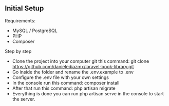 ## Initial Setup

Requirements:
- MySQL / PostgreSQL
- PHP
- Composer




Step by step

- Clone the project into your computer git this command: git clone https://github.com/danielediazmx/laravel-book-library.git
- Go inside the folder and rename the .env.example to .env
- Configure the .env file with your own settings
- In the console run this command:  composer install
- After that run this command: php artisan migrate
- Everything is done you can run php artisan serve in the console to start the server.
